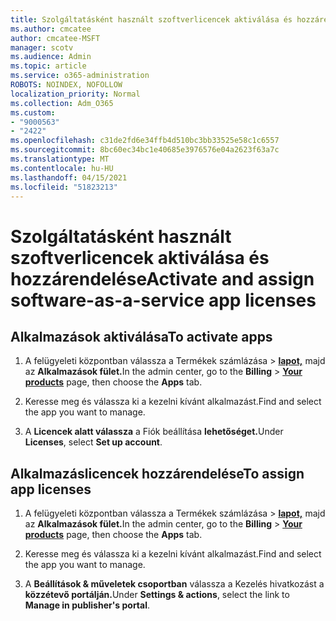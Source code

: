 ```yaml
---
title: Szolgáltatásként használt szoftverlicencek aktiválása és hozzárendelése
ms.author: cmcatee
author: cmcatee-MSFT
manager: scotv
ms.audience: Admin
ms.topic: article
ms.service: o365-administration
ROBOTS: NOINDEX, NOFOLLOW
localization_priority: Normal
ms.collection: Adm_O365
ms.custom:
- "9000563"
- "2422"
ms.openlocfilehash: c31de2fd6e34ffb4d510bc3bb33525e58c1c6557
ms.sourcegitcommit: 8bc60ec34bc1e40685e3976576e04a2623f63a7c
ms.translationtype: MT
ms.contentlocale: hu-HU
ms.lasthandoff: 04/15/2021
ms.locfileid: "51823213"
---
```

# <a name="activate-and-assign-software-as-a-service-app-licenses"></a><span data-ttu-id="1650b-102">Szolgáltatásként használt szoftverlicencek aktiválása és hozzárendelése</span><span class="sxs-lookup"><span data-stu-id="1650b-102">Activate and assign software-as-a-service app licenses</span></span> 

## <a name="to-activate-apps"></a><span data-ttu-id="1650b-103">Alkalmazások aktiválása</span><span class="sxs-lookup"><span data-stu-id="1650b-103">To activate apps</span></span>

1. <span data-ttu-id="1650b-104">A felügyeleti központban válassza a Termékek számlázása  >  **[lapot,](https://go.microsoft.com/fwlink/p/?linkid=842054)** majd az **Alkalmazások fület.**</span><span class="sxs-lookup"><span data-stu-id="1650b-104">In the admin center, go to the **Billing** > **[Your products](https://go.microsoft.com/fwlink/p/?linkid=842054)** page, then choose the **Apps** tab.</span></span>

2. <span data-ttu-id="1650b-105">Keresse meg és válassza ki a kezelni kívánt alkalmazást.</span><span class="sxs-lookup"><span data-stu-id="1650b-105">Find and select the app you want to manage.</span></span>

3. <span data-ttu-id="1650b-106">A **Licencek alatt válassza** a Fiók beállítása **lehetőséget.**</span><span class="sxs-lookup"><span data-stu-id="1650b-106">Under **Licenses**, select **Set up account**.</span></span>  

## <a name="to-assign-app-licenses"></a><span data-ttu-id="1650b-107">Alkalmazáslicencek hozzárendelése</span><span class="sxs-lookup"><span data-stu-id="1650b-107">To assign app licenses</span></span>

1. <span data-ttu-id="1650b-108">A felügyeleti központban válassza a Termékek számlázása  >  **[lapot,](https://go.microsoft.com/fwlink/p/?linkid=842054)** majd az **Alkalmazások fület.**</span><span class="sxs-lookup"><span data-stu-id="1650b-108">In the admin center, go to the **Billing** > **[Your products](https://go.microsoft.com/fwlink/p/?linkid=842054)** page, then choose the **Apps** tab.</span></span>

2. <span data-ttu-id="1650b-109">Keresse meg és válassza ki a kezelni kívánt alkalmazást.</span><span class="sxs-lookup"><span data-stu-id="1650b-109">Find and select the app you want to manage.</span></span>  

3. <span data-ttu-id="1650b-110">A **Beállítások & műveletek csoportban** válassza a Kezelés hivatkozást a **közzétevő portálján.**</span><span class="sxs-lookup"><span data-stu-id="1650b-110">Under **Settings & actions**, select the link to **Manage in publisher's portal**.</span></span>